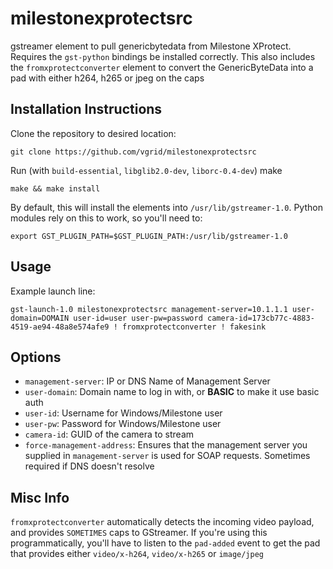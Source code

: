 # milestonexprotectsrc
gstreamer element to pull genericbytedata from Milestone XProtect. Requires the `gst-python` bindings be installed correctly. This also includes the `fromxprotectconverter` element to convert the GenericByteData into a pad with either h264, h265 or jpeg on the caps


## Installation Instructions

Clone the repository to desired location:

`git clone https://github.com/vgrid/milestonexprotectsrc`

Run (with `build-essential`, `libglib2.0-dev`, `liborc-0.4-dev`) make

`make && make install`

By default, this will install the elements into `/usr/lib/gstreamer-1.0`. Python modules rely on this to work, so you'll need to:

`export GST_PLUGIN_PATH=$GST_PLUGIN_PATH:/usr/lib/gstreamer-1.0`

## Usage

Example launch line:

`gst-launch-1.0 milestonexprotectsrc management-server=10.1.1.1 user-domain=DOMAIN user-id=user user-pw=password camera-id=173cb77c-4883-4519-ae94-48a8e574afe9 ! fromxprotectconverter ! fakesink`

## Options

* `management-server`: IP or DNS Name of Management Server
* `user-domain`: Domain name to log in with, or **BASIC** to make it use basic auth
* `user-id`: Username for Windows/Milestone user
* `user-pw`: Password for Windows/Milestone user
* `camera-id`: GUID of the camera to stream
* `force-management-address`: Ensures that the management server you supplied in `management-server` is used for SOAP requests. Sometimes required if DNS doesn't resolve

## Misc Info

`fromxprotectconverter` automatically detects the incoming video payload, and provides `SOMETIMES` caps to GStreamer. If you're using this programmatically, you'll have to listen to the `pad-added` event to get the pad that provides either `video/x-h264`, `video/x-h265` or `image/jpeg`